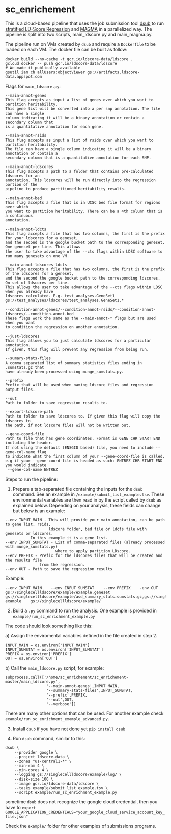 # sc_enrichement

This is a cloud-based pipeline that uses the job submission tool [dsub](https://github.com/DataBiosphere/dsub) to run [stratified LD-Score Regression](https://www.biorxiv.org/content/early/2015/01/23/014241) and [MAGMA](http://journals.plos.org/ploscompbiol/article?id=10.1371%2Fjournal.pcbi.1004219) in a parallelized way. The pipeline is split into two scripts, main_ldscore.py and main_magma.py. 


The pipeline run on VMs created by ```dsub``` and require a ```Dockerfile``` to be loaded on each VM. The docker file can be built as follow:

```
docker build --no-cache -t gcr.io/ldscore-data/ldscore .
gcloud docker -- push gcr.io/ldscore-data/ldscore
# We made it publically available
gsutil iam ch allUsers:objectViewer gs://artifacts.ldscore-data.appspot.com
```


Flags for ```main_ldscore.py```:

```
--main-annot-genes 
This flag accepts as input a list of genes over which you want to partition heritability.
This gene list will be converted into a per snp annotation. The file can have a single 
column indicating it will be a binary annotation or contain a secondary column that 
is a quantitative annotation for each gene. 
```
```
--main-annot-rsids
This flag accepts as input a list of rsids over which you want to partition heritability.
The file can have a single column indicating it will be a binary annotation or contain a
secondary column that is a quantitative annotation for each SNP.
```
```
--main-annot-ldscores
This flag accepts a path to a folder that contains pre-calculated ldscores for an 
annotation. This ldscores will be run directly into the regression portion of the
pipeline to produce partitioned heritability results.
```
```
--main-annot-bed
This flag accepts a file that is in UCSC bed file format for regions over which 
you want to partition heritability. There can be a 4th column that is a continuous
annotation.
```
```
--main-annot-ldcts
This flag accepts a file that has two columns, the first is the prefix for your ldscores for a geneset,
and the second is the google bucket path to the corresponding geneset. One geneset per line. This allows
the user to take advantage of the --cts flags within LDSC software to run many genesets on one VM.
```
```
--main-annot-ldscores-ldcts
This flag accepts a file that has two columns, the first is the prefix of the ldscores for a geneset,
and the second the google bucket path to the corresponding ldscores. On set of ldscores per line.
This allows the user to take advantage of the --cts flags within LDSC when you already have
ldscores calculated. E.g. test_analyses.GeneSet1 gs://test_analyses/ldscores/test_analyses.GeneSet1.*
```
```
--condition-annot-genes/--condition-annot-rsids/--condition-annot-ldscores/--condition-annot-bed
These flags work the same as the --main-annot-* flags but are used when you want 
to condition the regression on another annotation.
```
```
--just-ldscores
This flag allows you to just calculate ldscores for a particular annotation. 
If given, this flag will prevent any regression from being run.
```
```
--sumary-stats-files
A comma separated list of summary statistics files ending in .sumstats.gz that 
have already been processed using munge_sumstats.py.
```
```
--prefix
Prefix that will be used when naming ldscore files and regression output files.
```
```
--out
Path to folder to save regression results to.
```
```
--export-ldscore-path
Path to folder to save ldscores to. If given this flag will copy the ldscores to 
the path, if not ldscore files will not be written out.
```
```
--gene-coord-file
Path to file that has gene coordinates. Format is GENE CHR START END including the header.
If not using the default (ENSGID based) file, you need to include --gene-col-name flag 
to indicate what the first column of your --gene-coord-file is called. 
e.g if your --gene-coord-file is headed as such: ENTREZ CHR START END you would indicate
 --gene-col-name ENTREZ
```

Steps to run the pipeline:

1. Prepare a tab-separated file containing the inputs for the `dsub` command. See an example in `/example/submit_list_example.tsv`. These environmental variables are then read in by the script called by `dsub` as explained below.
Depending on your analysis, these fields can change but below is an example:
```
--env INPUT_MAIN - This will provide your main annotation, can be path to gene list, rsids,
                   ldscore folder, bed file or ldcts file with genesets or ldscores.
		   In this example it is a gene list.
--env INPUT_SUMSTAT - List of comma-separated files (already processed with munge_sumstats.py) 
                      where to apply partition LDscore.
--env PREFIX - Prefix for the ldscores files that will be created and the results file 
               from the regression.
--env OUT - Path to save the regression results
```

Example:
```
--env INPUT_MAIN    --env INPUT_SUMSTAT    --env PREFIX    -env OUT
gs://singlecellldscore/example/example.geneset    gs://singlecellldscore/example/asd_summary_stats.sumstats.gz,gs://singlecellldscore/example/scz_summary_stats.sumstats.gz    example    gs://singlecellldscore/example/    
```
2. Build a `.py` command to run the analysis. One example is provided in `example/run_sc_enrichment_example.py`

The code should look something like this:

  a) Assign the enviromental variables defined in the file created in step 2.

  ```
  INPUT_MAIN = os.environ['INPUT_MAIN']
  INPUT_SUMSTAT = os.environ['INPUT_SUMSTAT']
  PREFIX = os.environ['PREFIX']
  OUT = os.environ['OUT']
  ```
  b) Call the `main_ldscore.py` script, for example:
  ```
  subprocess.call(['/home/sc_enrichement/sc_enrichement-master/main_ldscore.py',
                    '--main-annot-genes',INPUT_MAIN,
                    '--summary-stats-files',INPUT_SUMSTAT,
                    '--prefix',PREFIX,
                    '--out',OUT,
                    '--verbose'])
  ```

There are many other options that can be used. For another example check `example/run_sc_enrichment_example_advanced.py`.


3. Install `dsub` if you have not done yet
```pip install dsub```

4. Run `dsub` command, similar to this:

```
dsub \
	--provider google \
	--project ldscore-data \
	--zones "us-central1-*" \
	--min-ram 4 \
	--min-cores 4 \
	--logging gs://singlecellldscore/example/log/ \
	--disk-size 100 \
	--image gcr.io/ldscore-data/ldscore \
	--tasks example/submit_list_example.tsv \
	--script example/run_sc_enrichment_example.py
```

sometime `dsub` does not recognize the google cloud credential, then you have to `export GOOGLE_APPLICATION_CREDENTIALS="your_google_cloud_service_account_key_file.json"`

Check the `example/` folder for other examples of submissions programs. 
